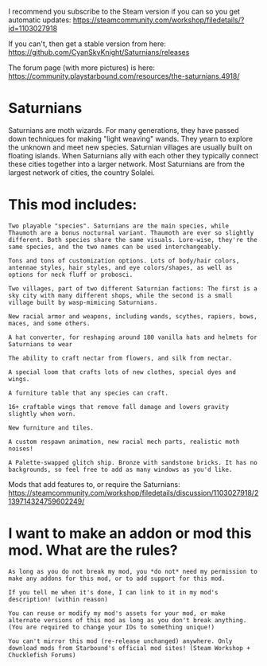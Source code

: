
I recommend you subscribe to the Steam version if you can so you get automatic updates: https://steamcommunity.com/workshop/filedetails/?id=1103027918

If you can't, then get a stable version from here: https://github.com/CyanSkyKnight/Saturnians/releases

The forum page (with more pictures) is here: https://community.playstarbound.com/resources/the-saturnians.4918/


# Saturnians

Saturnians are moth wizards. For many generations, they have passed down techniques for making "light weaving" wands. They yearn to explore the unknown and meet new species. Saturnian villages are usually built on floating islands. When Saturnians ally with each other they typically connect these cities together into a larger network. Most Saturnians are from the largest network of cities, the country Solalei.

# This mod includes:

	Two playable "species". Saturnians are the main species, while Thaumoth are a bonus nocturnal variant. Thaumoth are ever so slightly different. Both species share the same visuals. Lore-wise, they're the same species, and the two names can be used interchangeably. 

	Tons and tons of customization options. Lots of body/hair colors, antennae styles, hair styles, and eye colors/shapes, as well as options for neck fluff or probosci.

	Two villages, part of two different Saturnian factions: The first is a sky city with many different shops, while the second is a small village built by wasp-mimicing Saturnians.

	New racial armor and weapons, including wands, scythes, rapiers, bows, maces, and some others.
	
	A hat converter, for reshaping around 180 vanilla hats and helmets for Saturnians to wear

	The ability to craft nectar from flowers, and silk from nectar.

	A special loom that crafts lots of new clothes, special dyes and wings.

	A furniture table that any species can craft.

	16+ craftable wings that remove fall damage and lowers gravity slightly when worn.

	New furniture and tiles.

	A custom respawn animation, new racial mech parts, realistic moth noises!

	A Palette-swapped glitch ship. Bronze with sandstone bricks. It has no backgrounds, so feel free to add as many windows as you'd like.
	

Mods that add features to, or require the Saturnians: https://steamcommunity.com/workshop/filedetails/discussion/1103027918/2139714324759602249/


# I want to make an addon or mod this mod. What are the rules?

	As long as you do not break my mod, you *do not* need my permission to make any addons for this mod, or to add support for this mod. 
	
	If you tell me when it's done, I can link to it in my mod's description! (within reason)
	
	You can reuse or modify my mod's assets for your mod, or make alternate versions of this mod as long as you don't break anything. (You are required to change your IDs to something unique!)
	
	You can't mirror this mod (re-release unchanged) anywhere. Only download mods from Starbound's official mod sites! (Steam Workshop + Chucklefish Forums)

